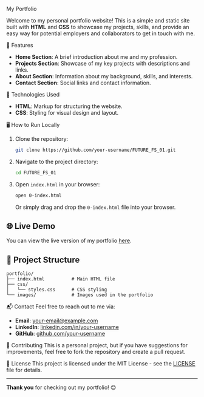 My Portfolio

Welcome to my personal portfolio website! This is a simple and static site built with **HTML** and **CSS** to showcase my projects, skills, and provide an easy way for potential employers and collaborators to get in touch with me.

📄 Features
- **Home Section**: A brief introduction about me and my profession.
- **Projects Section**: Showcase of my key projects with descriptions and links.
- **About Section**: Information about my background, skills, and interests.
- **Contact Section**: Social links and contact information.

🚀 Technologies Used
- **HTML**: Markup for structuring the website.
- **CSS**: Styling for visual design and layout.

🖥️ How to Run Locally
1. Clone the repository:
   ```bash
   git clone https://github.com/your-username/FUTURE_FS_01.git
   ```
2. Navigate to the project directory:
   ```bash
   cd FUTURE_FS_01
   ```
3. Open `index.html` in your browser:
   ```bash
   open 0-index.html
   ```
   Or simply drag and drop the `0-index.html` file into your browser.

## 🌐 Live Demo
You can view the live version of my portfolio [here](https://github.com/Caleb-kibe/FUTURE_FS_01.git).

## 📂 Project Structure
```
portfolio/
├── index.html          # Main HTML file
├── css/
│   └── styles.css      # CSS styling
└── images/             # Images used in the portfolio
```

📬 Contact
Feel free to reach out to me via:
- **Email**: [your-email@example.com](mailto:kiplagatcaleb2@gmail.com)
- **LinkedIn**: [linkedin.com/in/your-username](www.linkedin.com/in/caleb-kiplagat-791020223)
- **GitHub**: [github.com/your-username](https://github.com/Caleb-kibe)

🤝 Contributing
This is a personal project, but if you have suggestions for improvements, feel free to fork the repository and create a pull request.

📝 License
This project is licensed under the MIT License - see the [LICENSE](LICENSE) file for details.

---

**Thank you** for checking out my portfolio! 😊
